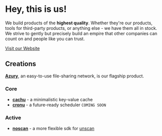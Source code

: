 # Hey, this is us!

We build products of the **highest quality**. Whether they're our products, tools for third-party products, or anything else - we have them all in stock. We strive to gently but precisely build an empire that other companies can count on and people like you can trust.

[Visit our Website](https://azury.dev)

## Creations

[**Azury**](https://azury.gg), an easy-to-use file-sharing network, is our flagship product.

### Core

- [**cachu**](https://github.com/azurystudios/cachu) - a minimalistic key-value cache
- [**cronu**](https://github.com/azurystudios/cronu) - a future-ready scheduler `COMING SOON`

### Active

- [**noscan**](https://github.com/azurystudios/noscan) - a more flexible sdk for [unscan](https://unscan.co)
